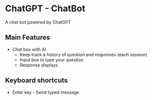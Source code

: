 # ChatGPT - ChatBot

A chat bot powered by ChatGPT

## Main Features

* Chat box with AI
  * Keep track a history of question and responses (each session)
  * Input box to type your question
  * Response displays


## Keyboard shortcuts
* Enter key - Send typed message